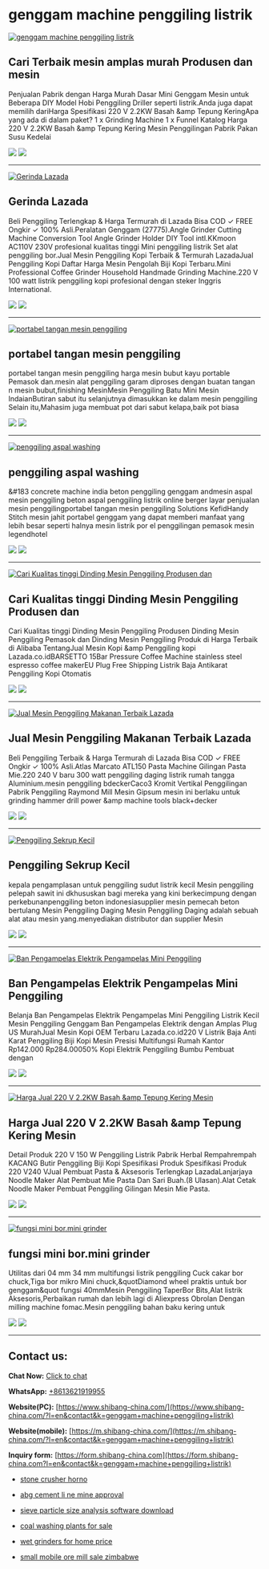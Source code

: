 # genggam machine penggiling listrik

<a href="https://swt.shibang-china.com/?l=en&img&k=genggam+machine+penggiling+listrik" target="_blank">![genggam machine penggiling listrik](http://static.shibang-china.com/all-800x300/111.jpg)</a>

## Cari Terbaik mesin amplas murah Produsen dan mesin
Penjualan Pabrik dengan Harga Murah Dasar Mini Genggam Mesin untuk Beberapa DIY Model Hobi Penggiling Driller seperti listrik.Anda juga dapat memilih dariHarga Spesifikasi 220 V 2.2KW Basah &amp Tepung KeringApa yang ada di dalam paket? 1 x Grinding Machine 1 x Funnel Katalog Harga 220 V 2.2KW Basah &amp Tepung Kering Mesin Penggilingan Pabrik Pakan Susu Kedelai


<a href="https://whatsapp.shibangsoft.com/WhatsApp.php" target="_blank" title="WhatsApp">![](http://static.shibang-china.com/icon/whatsapp.png)</a> <a href="https://swt.shibang-china.com/?l=en&icon&k=genggam+machine+penggiling+listrik" target="_blank">![](http://static.shibang-china.com/icon/chat-en.png)</a>

---

<a href="https://swt.shibang-china.com/?l=en&img&k=genggam+machine+penggiling+listrik" target="_blank">![Gerinda Lazada](http://static.shibang-china.com/all-800x300/610.jpg)</a>

## Gerinda Lazada
Beli Penggiling Terlengkap & Harga Termurah di Lazada Bisa COD ✓ FREE Ongkir ✓ 100% Asli.Peralatan Genggam (27775).Angle Grinder Cutting Machine Conversion Tool Angle Grinder Holder DIY Tool intl.KKmoon AC110V 230V profesional kualitas tinggi Mini penggiling listrik Set alat penggiling bor.Jual Mesin Penggiling Kopi Terbaik & Termurah LazadaJual Penggiling Kopi Daftar Harga Mesin Pengolah Biji Kopi Terbaru.Mini Professional Coffee Grinder Household Handmade Grinding Machine.220 V 100 watt listrik penggiling kopi profesional dengan steker Inggris International.


<a href="https://whatsapp.shibangsoft.com/WhatsApp.php" target="_blank" title="WhatsApp">![](http://static.shibang-china.com/icon/whatsapp.png)</a> <a href="https://swt.shibang-china.com/?l=en&icon&k=genggam+machine+penggiling+listrik" target="_blank">![](http://static.shibang-china.com/icon/chat-en.png)</a>

---

<a href="https://swt.shibang-china.com/?l=en&img&k=genggam+machine+penggiling+listrik" target="_blank">![portabel tangan mesin penggiling](http://static.shibang-china.com/all-800x300/808.jpg)</a>

## portabel tangan mesin penggiling
portabel tangan mesin penggiling harga mesin bubut kayu portable Pemasok dan.mesin alat penggiling garam diproses dengan buatan tangan n mesin bubut,finishing MesinMesin Penggiling Batu Mini Mesin IndaianButiran sabut itu selanjutnya dimasukkan ke dalam mesin penggiling Selain itu,Mahasim juga membuat pot dari sabut kelapa,baik pot biasa


<a href="https://whatsapp.shibangsoft.com/WhatsApp.php" target="_blank" title="WhatsApp">![](http://static.shibang-china.com/icon/whatsapp.png)</a> <a href="https://swt.shibang-china.com/?l=en&icon&k=genggam+machine+penggiling+listrik" target="_blank">![](http://static.shibang-china.com/icon/chat-en.png)</a>

---

<a href="https://swt.shibang-china.com/?l=en&img&k=genggam+machine+penggiling+listrik" target="_blank">![penggiling aspal washing](http://static.shibang-china.com/all-800x300/114.jpg)</a>

## penggiling aspal washing
&#183 concrete machine india beton penggiling genggam andmesin aspal mesin penggiling beton aspal penggiling listrik online berger layar penjualan mesin penggilingportabel tangan mesin penggiling Solutions KefidHandy Stitch mesin jahit portabel genggam yang dapat memberi manfaat yang lebih besar seperti halnya mesin listrik por el penggilingan pemasok mesin legendhotel


<a href="https://whatsapp.shibangsoft.com/WhatsApp.php" target="_blank" title="WhatsApp">![](http://static.shibang-china.com/icon/whatsapp.png)</a> <a href="https://swt.shibang-china.com/?l=en&icon&k=genggam+machine+penggiling+listrik" target="_blank">![](http://static.shibang-china.com/icon/chat-en.png)</a>

---

<a href="https://swt.shibang-china.com/?l=en&img&k=genggam+machine+penggiling+listrik" target="_blank">![Cari Kualitas tinggi Dinding Mesin Penggiling Produsen dan](http://static.shibang-china.com/all-800x300/472.jpg)</a>

## Cari Kualitas tinggi Dinding Mesin Penggiling Produsen dan
Cari Kualitas tinggi Dinding Mesin Penggiling Produsen Dinding Mesin Penggiling Pemasok dan Dinding Mesin Penggiling Produk di Harga Terbaik di Alibaba TentangJual Mesin Kopi &amp Penggiling kopi Lazada.co.idBARSETTO 15Bar Pressure Coffee Machine stainless steel espresso coffee makerEU Plug Free Shipping Listrik Baja Antikarat Penggiling Kopi Otomatis


<a href="https://whatsapp.shibangsoft.com/WhatsApp.php" target="_blank" title="WhatsApp">![](http://static.shibang-china.com/icon/whatsapp.png)</a> <a href="https://swt.shibang-china.com/?l=en&icon&k=genggam+machine+penggiling+listrik" target="_blank">![](http://static.shibang-china.com/icon/chat-en.png)</a>

---

<a href="https://swt.shibang-china.com/?l=en&img&k=genggam+machine+penggiling+listrik" target="_blank">![Jual Mesin Penggiling Makanan Terbaik Lazada](http://static.shibang-china.com/all-800x300/1326.jpg)</a>

## Jual Mesin Penggiling Makanan Terbaik Lazada
Beli Penggiling Terbaik & Harga Termurah di Lazada Bisa COD ✓ FREE Ongkir ✓ 100% Asli.Atlas Marcato ATL150 Pasta Machine Gilingan Pasta Mie.220 240 V baru 300 watt penggiling daging listrik rumah tangga Aluminium.mesin penggiling bdeckerCaco3 Kromit Vertikal Penggilingan Pabrik Penggiling Raymond Mill Mesin Gipsum mesin ini berlaku untuk grinding hammer drill power &amp machine tools black+decker


<a href="https://whatsapp.shibangsoft.com/WhatsApp.php" target="_blank" title="WhatsApp">![](http://static.shibang-china.com/icon/whatsapp.png)</a> <a href="https://swt.shibang-china.com/?l=en&icon&k=genggam+machine+penggiling+listrik" target="_blank">![](http://static.shibang-china.com/icon/chat-en.png)</a>

---

<a href="https://swt.shibang-china.com/?l=en&img&k=genggam+machine+penggiling+listrik" target="_blank">![Penggiling Sekrup Kecil](http://static.shibang-china.com/all-800x300/1094.jpg)</a>

## Penggiling Sekrup Kecil
kepala pengamplasan untuk penggiling sudut listrik kecil Mesin penggiling pelepah sawit ini dkhususkan bagi mereka yang kini berkecimpung dengan perkebunanpenggiling beton indonesiasupplier mesin pemecah beton bertulang Mesin Penggiling Daging Mesin Penggiling Daging adalah sebuah alat atau mesin yang.menyediakan distributor dan supplier Mesin


<a href="https://whatsapp.shibangsoft.com/WhatsApp.php" target="_blank" title="WhatsApp">![](http://static.shibang-china.com/icon/whatsapp.png)</a> <a href="https://swt.shibang-china.com/?l=en&icon&k=genggam+machine+penggiling+listrik" target="_blank">![](http://static.shibang-china.com/icon/chat-en.png)</a>

---

<a href="https://swt.shibang-china.com/?l=en&img&k=genggam+machine+penggiling+listrik" target="_blank">![Ban Pengampelas Elektrik Pengampelas Mini Penggiling](http://static.shibang-china.com/all-800x300/823.jpg)</a>

## Ban Pengampelas Elektrik Pengampelas Mini Penggiling
Belanja Ban Pengampelas Elektrik Pengampelas Mini Penggiling Listrik Kecil Mesin Penggiling Genggam Ban Pengampelas Elektrik dengan Amplas Plug US MurahJual Mesin Kopi OEM Terbaru Lazada.co.id220 V Listrik Baja Anti Karat Penggiling Biji Kopi Mesin Presisi Multifungsi Rumah Kantor Rp142.000 Rp284.00050% Kopi Elektrik Penggiling Bumbu Pembuat dengan


<a href="https://whatsapp.shibangsoft.com/WhatsApp.php" target="_blank" title="WhatsApp">![](http://static.shibang-china.com/icon/whatsapp.png)</a> <a href="https://swt.shibang-china.com/?l=en&icon&k=genggam+machine+penggiling+listrik" target="_blank">![](http://static.shibang-china.com/icon/chat-en.png)</a>

---

<a href="https://swt.shibang-china.com/?l=en&img&k=genggam+machine+penggiling+listrik" target="_blank">![Harga Jual 220 V 2.2KW Basah &amp Tepung Kering Mesin](http://static.shibang-china.com/all-800x300/1187.jpg)</a>

## Harga Jual 220 V 2.2KW Basah &amp Tepung Kering Mesin
Detail Produk 220 V 150 W Penggiling Listrik Pabrik Herbal Rempahrempah KACANG Butir Penggiling Biji Kopi Spesifikasi Produk Spesifikasi Produk 220 V240 VJual Pembuat Pasta & Aksesoris Terlengkap LazadaLanjarjaya Noodle Maker Alat Pembuat Mie Pasta Dan Sari Buah.(8 Ulasan).Alat Cetak Noodle Maker Pembuat Penggiling Gilingan Mesin Mie Pasta.


<a href="https://whatsapp.shibangsoft.com/WhatsApp.php" target="_blank" title="WhatsApp">![](http://static.shibang-china.com/icon/whatsapp.png)</a> <a href="https://swt.shibang-china.com/?l=en&icon&k=genggam+machine+penggiling+listrik" target="_blank">![](http://static.shibang-china.com/icon/chat-en.png)</a>

---

<a href="https://swt.shibang-china.com/?l=en&img&k=genggam+machine+penggiling+listrik" target="_blank">![fungsi mini bor.mini grinder](http://static.shibang-china.com/all-800x300/228.jpg)</a>

## fungsi mini bor.mini grinder
Utilitas dari 04 mm 34 mm multifungsi listrik penggiling Cuck cakar bor chuck,Tiga bor mikro Mini chuck,&quotDiamond wheel praktis untuk bor genggam&quot fungsi 40mmMesin Penggiling TaperBor Bits,Alat listrik Aksesoris,Perbaikan rumah dan lebih lagi di Aliexpress Obrolan Dengan milling machine fomac.Mesin penggiling bahan baku kering untuk


<a href="https://whatsapp.shibangsoft.com/WhatsApp.php" target="_blank" title="WhatsApp">![](http://static.shibang-china.com/icon/whatsapp.png)</a> <a href="https://swt.shibang-china.com/?l=en&icon&k=genggam+machine+penggiling+listrik" target="_blank">![](http://static.shibang-china.com/icon/chat-en.png)</a>

---
## Contact us:

**Chat Now:** [Click to chat](https://swt.shibang-china.com?l=en&contact&k=genggam+machine+penggiling+listrik)

**WhatsApp:**  [+8613621919955](https://whatsapp.shibangsoft.com/WhatsApp.php)

**Website(PC):** [https://www.shibang-china.com/](https://www.shibang-china.com/?l=en&contact&k=genggam+machine+penggiling+listrik)

**Website(mobile):** [https://m.shibang-china.com/](https://m.shibang-china.com/?l=en&contact&k=genggam+machine+penggiling+listrik)

**Inquiry form:** [https://form.shibang-china.com](https://form.shibang-china.com?l=en&contact&k=genggam+machine+penggiling+listrik)

* [stone crusher horno](../121/stone%20crusher%20horno.md)

* [abg cement li ne mine approval](../117/abg%20cement%20li%20ne%20mine%20approval.md)

* [sieve particle size analysis software download](../120/sieve%20particle%20size%20analysis%20software%20download.md)

* [coal washing plants for sale](../121/coal%20washing%20plants%20for%20sale.md)

* [wet grinders for home price](../115/wet%20grinders%20for%20home%20price.md)

* [small mobile ore mill sale zimbabwe](../114/small%20mobile%20ore%20mill%20sale%20zimbabwe.md)